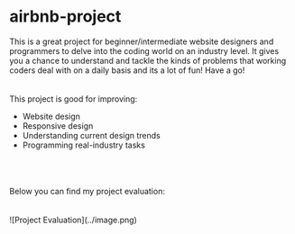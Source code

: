 # airbnb-project
This is a great project for beginner/intermediate website designers and programmers to delve into the coding world on an industry level. It gives you a chance to understand and tackle the kinds of problems that working coders deal with on a daily basis and its a lot of fun! Have a go!
<br>
<br>
<br>
This project is good for improving: 
<ul>
  <li>Website design</li>
  <li>Responsive design</li>
  <li>Understanding current design trends</li>
  <li>Programming real-industry tasks</li>
</ul>
<br>
<br>
<br>
Below you can find my project evaluation:
<br>
<br>
<br>
![Project Evaluation](../image.png)
